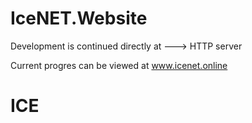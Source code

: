 # IceNET.Website

Development is continued directly at ---> HTTP server

Current progres can be viewed at  www.icenet.online

# ICE
